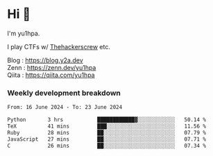 # Hi 👋

I'm yu1hpa.

I play CTFs w/ [Thehackerscrew](https://www.thehackerscrew.team/) etc.

Blog : https://blog.y2a.dev  
Zenn : https://zenn.dev/yu1hpa  
Qiita : https://qiita.com/yu1hpa  

### Weekly development breakdown

<!--START_SECTION:waka-->

```txt
From: 16 June 2024 - To: 23 June 2024

Python       3 hrs           ████████████▓░░░░░░░░░░░░   50.14 %
TeX          41 mins         ███░░░░░░░░░░░░░░░░░░░░░░   11.56 %
Ruby         28 mins         ██░░░░░░░░░░░░░░░░░░░░░░░   07.79 %
JavaScript   27 mins         ██░░░░░░░░░░░░░░░░░░░░░░░   07.71 %
C            26 mins         ██░░░░░░░░░░░░░░░░░░░░░░░   07.34 %
```

<!--END_SECTION:waka-->

